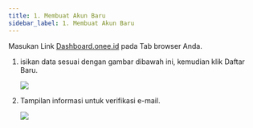 ```yaml
---
title: 1. Membuat Akun Baru
sidebar_label: 1. Membuat Akun Baru
---
```

M﻿asukan Link [Dashboard.onee.id](Dashboard.onee.id) pada Tab browser Anda. 

1. isikan data sesuai dengan gambar dibawah ini, kemudian klik Daftar Baru.

   ![](/img/1.-membuat-akun-baru-sign-up.png)
2. Tampilan informasi untuk verifikasi e-mail. 

   ![](/img/1.2-membuat-akun-baru-tampilan-informasi-untuk-verifikasi-email.png)